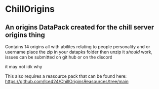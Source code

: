 # ChillOrigins
## An origins DataPack created for the chill server origins thing

Contains 14 origins all with abilites relating to people personality and or username
place the zip in your datapks folder then unzip it *should* work, issues can be submitted on git hub or on the discord

it may not idk why

This also requires a reasource pack that can be found here: https://github.com/Ice424/ChillOriginsReasources/tree/main
